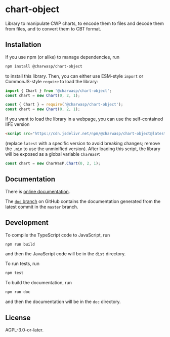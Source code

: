 # chart-object

Library to manipulate CWP charts, to encode them to files and decode them from files,
and to convert them to CBT format.

## Installation

If you use npm (or alike) to manage dependencies, run

```bash
npm install @charwasp/chart-object
```

to install this library.
Then, you can either use ESM-style `import` or CommonJS-style `require` to load the library:

```javascript
import { Chart } from '@charwasp/chart-object';
const chart = new Chart(0, 2, 1);
```

```javascript
const { Chart } = require('@charwasp/chart-object');
const chart = new Chart(0, 2, 1);
```

If you want to load the library in a webpage, you can use the self-contained IIFE version

```html
<script src="https://cdn.jsdelivr.net/npm/@charwasp/chart-object@latest/dist/index.iife.min.js"></script>
```

(replace `latest` with a specific version to avoid breaking changes;
remove the `.min` to use the unminified version).
After loading this script, the library will be exposed as a global variable `CharWasP`:

```javascript
const chart = new CharWasP.Chart(0, 2, 1);
```

## Documentation

There is
[online documentation](https://charwasp.github.io/doc/chart-object).

The [`doc` branch](https://github.com/charwasp/chart-object/tree/doc)
on GitHub contains the documentation generated from the latest commit in the `master` branch.

## Development

To compile the TypeScript code to JavaScript, run

```bash
npm run build
```

and then the JavaScript code will be in the `dist` directory.

To run tests, run

```bash
npm test
```

To build the documentation, run

```bash
npm run doc
```

and then the documentation will be in the `doc` directory.

## License

AGPL-3.0-or-later.
